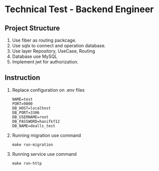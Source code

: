 # Technical Test - Backend Engineer

## Project Structure
1. Use fiber as routing packcage.
2. Use sqlx to connect and operation database.
3. Use layer Repository, UseCase, Routing
4. Database use MySQL
5. Implement jwt for authorization.

## Instruction

1. Replace configuration on .env files
    ```
   NAME=test
    PORT=9000
    DB_HOST=localhost
    DB_PORT=3306
    DB_USERNAME=root
    DB_PASSWORD=hanifkf12
    DB_NAME=dealls_test
   ```
2. Running migration use command
    ```
   make run-migration
   ```
3. Running service use command
    ```
    make run-http
   ```